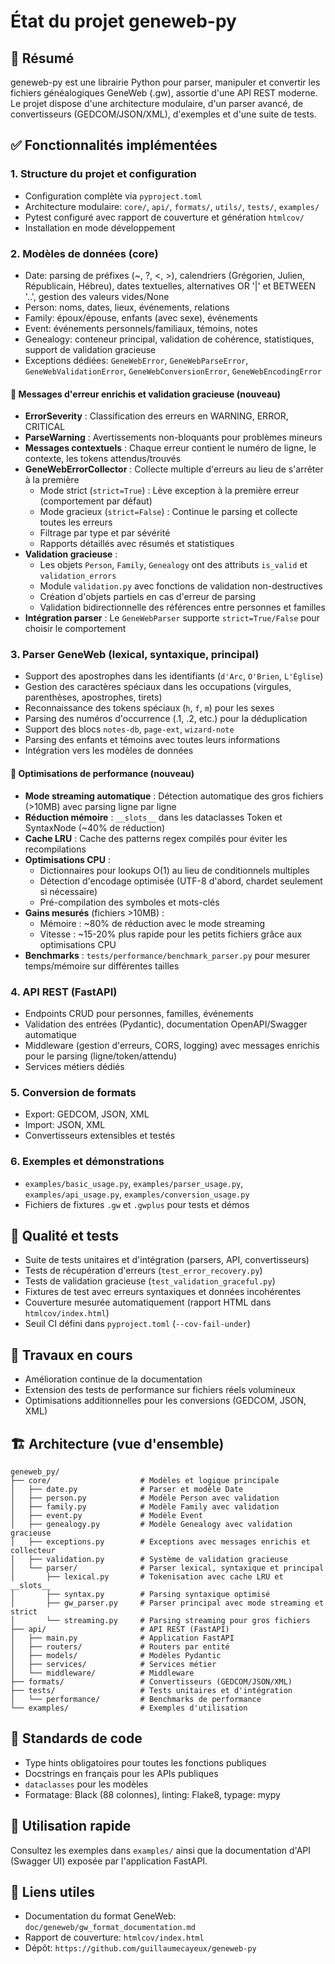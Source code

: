 # État du projet geneweb-py

## 🎉 Résumé

geneweb-py est une librairie Python pour parser, manipuler et convertir les fichiers généalogiques GeneWeb (.gw), assortie d'une API REST moderne. Le projet dispose d'une architecture modulaire, d'un parser avancé, de convertisseurs (GEDCOM/JSON/XML), d'exemples et d'une suite de tests.

## ✅ Fonctionnalités implémentées

### 1. Structure du projet et configuration
- Configuration complète via `pyproject.toml`
- Architecture modulaire: `core/`, `api/`, `formats/`, `utils/`, `tests/`, `examples/`
- Pytest configuré avec rapport de couverture et génération `htmlcov/`
- Installation en mode développement

### 2. Modèles de données (core)
- Date: parsing de préfixes (~, ?, <, >), calendriers (Grégorien, Julien, Républicain, Hébreu), dates textuelles, alternatives OR '|' et BETWEEN '..', gestion des valeurs vides/None
- Person: noms, dates, lieux, événements, relations
- Family: époux/épouse, enfants (avec sexe), événements
- Event: événements personnels/familiaux, témoins, notes
- Genealogy: conteneur principal, validation de cohérence, statistiques, support de validation gracieuse
- Exceptions dédiées: `GeneWebError`, `GeneWebParseError`, `GeneWebValidationError`, `GeneWebConversionError`, `GeneWebEncodingError`

#### 🎯 Messages d'erreur enrichis et validation gracieuse (nouveau)
- **ErrorSeverity** : Classification des erreurs en WARNING, ERROR, CRITICAL
- **ParseWarning** : Avertissements non-bloquants pour problèmes mineurs
- **Messages contextuels** : Chaque erreur contient le numéro de ligne, le contexte, les tokens attendus/trouvés
- **GeneWebErrorCollector** : Collecte multiple d'erreurs au lieu de s'arrêter à la première
  - Mode strict (`strict=True`) : Lève exception à la première erreur (comportement par défaut)
  - Mode gracieux (`strict=False`) : Continue le parsing et collecte toutes les erreurs
  - Filtrage par type et par sévérité
  - Rapports détaillés avec résumés et statistiques
- **Validation gracieuse** :
  - Les objets `Person`, `Family`, `Genealogy` ont des attributs `is_valid` et `validation_errors`
  - Module `validation.py` avec fonctions de validation non-destructives
  - Création d'objets partiels en cas d'erreur de parsing
  - Validation bidirectionnelle des références entre personnes et familles
- **Intégration parser** : Le `GeneWebParser` supporte `strict=True/False` pour choisir le comportement

### 3. Parser GeneWeb (lexical, syntaxique, principal)
- Support des apostrophes dans les identifiants (`d'Arc`, `O'Brien`, `L'Église`)
- Gestion des caractères spéciaux dans les occupations (virgules, parenthèses, apostrophes, tirets)
- Reconnaissance des tokens spéciaux (`h`, `f`, `m`) pour les sexes
- Parsing des numéros d'occurrence (.1, .2, etc.) pour la déduplication
- Support des blocs `notes-db`, `page-ext`, `wizard-note`
- Parsing des enfants et témoins avec toutes leurs informations
- Intégration vers les modèles de données

#### 🚀 Optimisations de performance (nouveau)
- **Mode streaming automatique** : Détection automatique des gros fichiers (>10MB) avec parsing ligne par ligne
- **Réduction mémoire** : `__slots__` dans les dataclasses Token et SyntaxNode (~40% de réduction)
- **Cache LRU** : Cache des patterns regex compilés pour éviter les recompilations
- **Optimisations CPU** : 
  - Dictionnaires pour lookups O(1) au lieu de conditionnels multiples
  - Détection d'encodage optimisée (UTF-8 d'abord, chardet seulement si nécessaire)
  - Pré-compilation des symboles et mots-clés
- **Gains mesurés** (fichiers >10MB) :
  - Mémoire : ~80% de réduction avec le mode streaming
  - Vitesse : ~15-20% plus rapide pour les petits fichiers grâce aux optimisations CPU
- **Benchmarks** : `tests/performance/benchmark_parser.py` pour mesurer temps/mémoire sur différentes tailles

### 4. API REST (FastAPI)
- Endpoints CRUD pour personnes, familles, événements
- Validation des entrées (Pydantic), documentation OpenAPI/Swagger automatique
- Middleware (gestion d'erreurs, CORS, logging) avec messages enrichis pour le parsing (ligne/token/attendu)
- Services métiers dédiés

### 5. Conversion de formats
- Export: GEDCOM, JSON, XML
- Import: JSON, XML
- Convertisseurs extensibles et testés

### 6. Exemples et démonstrations
- `examples/basic_usage.py`, `examples/parser_usage.py`, `examples/api_usage.py`, `examples/conversion_usage.py`
- Fichiers de fixtures `.gw` et `.gwplus` pour tests et démos

## 🧪 Qualité et tests
- Suite de tests unitaires et d'intégration (parsers, API, convertisseurs)
- Tests de récupération d'erreurs (`test_error_recovery.py`)
- Tests de validation gracieuse (`test_validation_graceful.py`)
- Fixtures de test avec erreurs syntaxiques et données incohérentes
- Couverture mesurée automatiquement (rapport HTML dans `htmlcov/index.html`)
- Seuil CI défini dans `pyproject.toml` (`--cov-fail-under`)

## 🚧 Travaux en cours
- Amélioration continue de la documentation
- Extension des tests de performance sur fichiers réels volumineux
- Optimisations additionnelles pour les conversions (GEDCOM, JSON, XML)

## 🏗️ Architecture (vue d'ensemble)
```
geneweb_py/
├── core/                    # Modèles et logique principale
│   ├── date.py              # Parser et modèle Date
│   ├── person.py            # Modèle Person avec validation
│   ├── family.py            # Modèle Family avec validation
│   ├── event.py             # Modèle Event
│   ├── genealogy.py         # Modèle Genealogy avec validation gracieuse
│   ├── exceptions.py        # Exceptions avec messages enrichis et collecteur
│   ├── validation.py        # Système de validation gracieuse
│   └── parser/              # Parser lexical, syntaxique et principal
│       ├── lexical.py       # Tokenisation avec cache LRU et __slots__
│       ├── syntax.py        # Parsing syntaxique optimisé
│       ├── gw_parser.py     # Parser principal avec mode streaming et strict
│       └── streaming.py     # Parsing streaming pour gros fichiers
├── api/                     # API REST (FastAPI)
│   ├── main.py              # Application FastAPI
│   ├── routers/             # Routers par entité
│   ├── models/              # Modèles Pydantic
│   ├── services/            # Services métier
│   └── middleware/          # Middleware
├── formats/                 # Convertisseurs (GEDCOM/JSON/XML)
├── tests/                   # Tests unitaires et d'intégration
│   └── performance/         # Benchmarks de performance
└── examples/                # Exemples d'utilisation
```

## 🔧 Standards de code
- Type hints obligatoires pour toutes les fonctions publiques
- Docstrings en français pour les APIs publiques
- `dataclasses` pour les modèles
- Formatage: Black (88 colonnes), linting: Flake8, typage: mypy

## 🚀 Utilisation rapide
Consultez les exemples dans `examples/` ainsi que la documentation d'API (Swagger UI) exposée par l'application FastAPI.

## 🔗 Liens utiles
- Documentation du format GeneWeb: `doc/geneweb/gw_format_documentation.md`
- Rapport de couverture: `htmlcov/index.html`
- Dépôt: `https://github.com/guillaumecayeux/geneweb-py`


